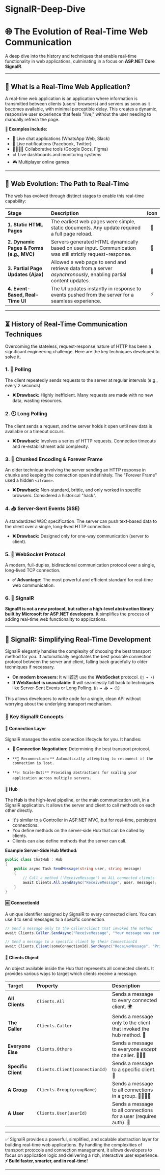 # SignalR-Deep-Dive

# 🌐 The Evolution of Real-Time Web Communication

A deep dive into the history and techniques that enable real-time functionality in web applications, culminating in a focus on **ASP.NET Core SignalR**.

---

## 🤔 What is a Real-Time Web Application?

A real-time web application is an application where information is transmitted between clients (users' browsers) and servers as soon as it becomes available, with minimal perceptible delay. This creates a dynamic, responsive user experience that feels "live," without the user needing to manually refresh the page.

**🎯 Examples include:**
*   💬 Live chat applications (WhatsApp Web, Slack)
*   🔔 Live notifications (Facebook, Twitter)
*   👨‍💻👩‍💻 Collaborative tools (Google Docs, Figma)
*   📊 Live dashboards and monitoring systems
*   🎮 Multiplayer online games

---

## 🧬 Web Evolution: The Path to Real-Time

The web has evolved through distinct stages to enable this real-time capability:

| Stage | Description | Icon |
| :--- | :--- | :---: |
| **1. Static HTML Pages** | The earliest web pages were simple, static documents. Any update required a full page reload. | 📄 |
| **2. Dynamic Pages & Forms (e.g., MVC)** | Servers generated HTML dynamically based on user input. Communication was still strictly request-response. | 📝 |
| **3. Partial Page Updates (Ajax)** | Allowed a web page to send and retrieve data from a server *asynchronously*, enabling partial content updates. | 🔄 |
| **4. Event-Based, Real-Time UI** | The UI updates instantly in response to events pushed from the server for a seamless experience. | ⚡ |

---

## ⏳ History of Real-Time Communication Techniques

Overcoming the stateless, request-response nature of HTTP has been a significant engineering challenge. Here are the key techniques developed to solve it.

### 1. 🔁 Polling
The client repeatedly sends requests to the server at regular intervals (e.g., every 2 seconds).
-   **❌ Drawback:** Highly inefficient. Many requests are made with no new data, wasting resources.

### 2. 🕙 Long Polling
The client sends a request, and the server holds it open until new data is available or a timeout occurs.
-   **❌ Drawback:** Involves a series of HTTP requests. Connection timeouts and re-establishment add complexity.

### 3. 🧩 Chunked Encoding & Forever Frame
An older technique involving the server sending an HTTP response in chunks and keeping the connection open indefinitely. The "Forever Frame" used a hidden `<iframe>`.
-   **❌ Drawback:** Non-standard, brittle, and only worked in specific browsers. Considered a historical "hack".

### 4. 📥 Server-Sent Events (SSE)
A standardized W3C specification. The server can push text-based data to the client over a single, long-lived HTTP connection.
-   **❌ Drawback:** Designed only for one-way communication (server to client).

### 5. 🔌 WebSocket Protocol
A modern, full-duplex, bidirectional communication protocol over a single, long-lived TCP connection.
-   **✅ Advantage:** The most powerful and efficient standard for real-time web communication.

### 6. 🚀 SignalR
**SignalR is not a new protocol, but rather a high-level abstraction library built by Microsoft for ASP.NET developers.** It simplifies the process of adding real-time web functionality to applications.

---

## 🚀 SignalR: Simplifying Real-Time Development

SignalR elegantly handles the complexity of choosing the best transport method for you. It automatically negotiates the best possible connection protocol between the server and client, falling back gracefully to older techniques if necessary.

-   **On modern browsers:** It will首选 use the **WebSocket** protocol. (`🔌 → ⚡`)
-   **If WebSocket is unavailable:** It will seamlessly fall back to techniques like Server-Sent Events or Long Polling. (`🔌 → 📥 → 🕙`)

This allows developers to write code for a single, clean API without worrying about the underlying transport mechanism.

### 🧠 Key SignalR Concepts

#### 🤝 Connection Layer
SignalR manages the entire connection lifecycle for you. It handles:
*   **🤲 Connection Negotiation:** Determining the best transport protocol.
*     **🔁 Reconnection:** Automatically attempting to reconnect if the connection is lost.
*     **📈 Scale-Out:** Providing abstractions for scaling your application across multiple servers.

#### 🎯 Hub
The **Hub** is the high-level pipeline, or the main communication unit, in a SignalR application. It allows the server and client to call methods on each other directly.

-   It's similar to a Controller in ASP.NET MVC, but for real-time, persistent connections.
-   You define methods on the server-side Hub that can be called by clients.
-   Clients can also define methods that the server can call.

**Example Server-Side Hub Method:**
```csharp
public class ChatHub : Hub
{
    public async Task SendMessage(string user, string message)
    {
        // Call a method ('ReceiveMessage') on ALL connected clients
        await Clients.All.SendAsync("ReceiveMessage", user, message);
    }
}
```

#### 🆔 ConnectionId
A unique identifier assigned by SignalR to every connected client. You can use it to send messages to a specific connection.

```csharp
// Send a message only to the caller/client that invoked the method
await Clients.Caller.SendAsync("ReceiveMessage", "Your message was sent!");

// Send a message to a specific client by their ConnectionId
await Clients.Client(someConnectionId).SendAsync("ReceiveMessage", "Private message.");
```

#### 👥 Clients Object
An object available inside the Hub that represents all connected clients. It provides various ways to target which clients receive a message.

| Target | Property | Description |
| :--- | :--- | :--- |
| **All Clients** | `Clients.All` | Sends a message to every connected client. 🌍 |
| **The Caller** | `Clients.Caller` | Sends a message only to the client that invoked the hub method. 👤 |
| **Everyone Else** | `Clients.Others` | Sends a message to everyone *except* the caller. 🧑‍🤝‍🧑 |
| **Specific Client** | `Clients.Client(connectionId)` | Sends a message to a specific client. 🎯 |
| **A Group** | `Clients.Group(groupName)` | Sends a message to all connections in a group. 👨‍👩‍👧‍👦 |
| **A User** | `Clients.User(userId)` | Sends a message to all connections for a user (requires auth). 🔐 |

---

✅ SignalR provides a powerful, simplified, and scalable abstraction layer for building real-time web applications. By handling the complexities of transport protocols and connection management, it allows developers to focus on application logic and delivering a rich, interactive user experience. **⚡ Build faster, smarter, and in real-time!**

---
